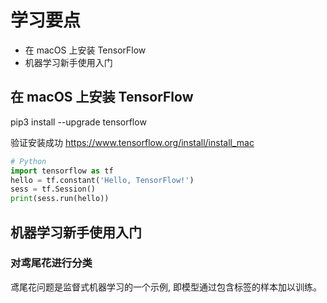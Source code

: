 # 学习要点
- 在 macOS 上安装 TensorFlow
- 机器学习新手使用入门


## 在 macOS 上安装 TensorFlow
pip3 install --upgrade tensorflow

验证安装成功
<https://www.tensorflow.org/install/install_mac>
```python
# Python
import tensorflow as tf
hello = tf.constant('Hello, TensorFlow!')
sess = tf.Session()
print(sess.run(hello))
```

## 机器学习新手使用入门
### 对鸢尾花进行分类
鸢尾花问题是监督式机器学习的一个示例, 即模型通过包含标签的样本加以训练。


